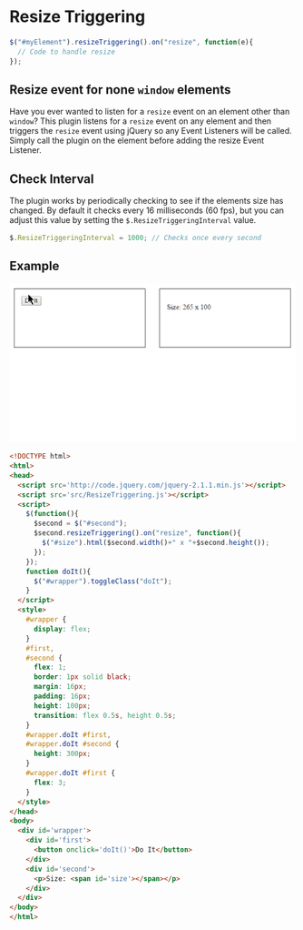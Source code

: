 # Resize Triggering

```JavaScript
$("#myElement").resizeTriggering().on("resize", function(e){
  // Code to handle resize
});
```

## Resize event for none `window` elements
Have you ever wanted to listen for a `resize` event on an element other than `window`?
This plugin listens for a `resize` event on any element and then triggers the `resize` event using jQuery so any Event Listeners will be called. Simply call the plugin on the element before adding the resize Event Listener.

## Check Interval
The plugin works by periodically checking to see if the elements size has changed. By default it checks every 16 milliseconds (60 fps), but you can adjust this value by setting the `$.ResizeTriggeringInterval` value.
```JavaScript
$.ResizeTriggeringInterval = 1000; // Checks once every second
```

## Example

![](res/ResizeTriggering.gif)

```HTML
<!DOCTYPE html>
<html>
<head>
  <script src='http://code.jquery.com/jquery-2.1.1.min.js'></script>
  <script src='src/ResizeTriggering.js'></script>
  <script>
    $(function(){
      $second = $("#second");
      $second.resizeTriggering().on("resize", function(){
        $("#size").html($second.width()+" x "+$second.height());
      });
    });
    function doIt(){
      $("#wrapper").toggleClass("doIt");
    }
  </script>
  <style>
    #wrapper {
      display: flex;
    }
    #first,
    #second {
      flex: 1;
      border: 1px solid black;
      margin: 16px;
      padding: 16px;
      height: 100px;
      transition: flex 0.5s, height 0.5s;
    }
    #wrapper.doIt #first,
    #wrapper.doIt #second {
      height: 300px;
    }
    #wrapper.doIt #first {
      flex: 3;
    }
  </style>
</head>
<body>
  <div id='wrapper'>
    <div id='first'>
      <button onclick='doIt()'>Do It</button>
    </div>
    <div id='second'>
      <p>Size: <span id='size'></span></p>
    </div>
  </div>
</body>
</html>
```